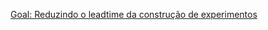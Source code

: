 
[Goal: Reduzindo o leadtime da construção de experimentos](https://github.com/cristianom-ciandt/Lessons-Learned/tree/master/Subjects/Engineering/Case1/)